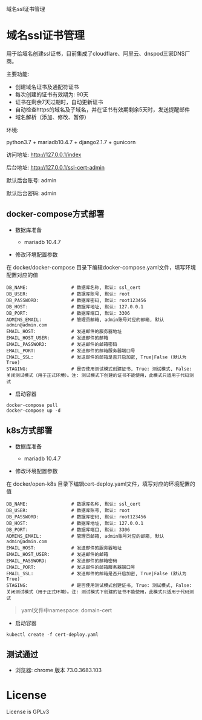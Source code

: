 域名ssl证书管理

# 域名ssl证书管理

用于给域名创建ssl证书，目前集成了cloudflare、阿里云、dnspod三家DNS厂商。

主要功能:
* 创建域名证书及通配符证书
* 每次创建的证书有效期为: 90天
* 证书在剩余7天过期时，自动更新证书
* 自动检查https的域名及子域名，并在证书有效期剩余5天时，发送提醒邮件
* 域名解析（添加、修改、暂停）

环境:

python3.7 + mariadb10.4.7 + django2.1.7  + gunicorn

访问地址: http://127.0.0.1/index

后台地址: http://127.0.0.1/ssl-cert-admin

默认后台账号: admin

默认后台密码: admin


## docker-compose方式部署

-  数据库准备
    * mariadb 10.4.7

- 修改环境配置参数

在 docker/docker-compose 目录下编辑docker-compose.yaml文件，填写环境配置对应的值
    
```text
DB_NAME:                # 数据库名称, 默认: ssl_cert
DB_USER:                # 数据库账号, 默认: root
DB_PASSWORD:            # 数据库密码, 默认: root123456
DB_HOST:                # 数据库地址, 默认: 127.0.0.1
DB_PORT:                # 数据库端口, 默认: 3306
ADMINS_EMAIL:           # 管理员邮箱, admin账号对应的邮箱, 默认admin@admin.com
EMAIL_HOST:             # 发送邮件的服务器地址
EMAIL_HOST_USER:        # 发送邮件的邮箱
EMAIL_PASSWORD:         # 发送邮件的邮箱密码
EMAIL_PORT:             # 发送邮件的邮箱服务器端口号
EMAIL_SSL:              # 发送邮件的邮箱是否开启加密, True|False (默认为True)
STAGING:                # 是否使用测试模式创建证书, True: 测试模式, False: 关闭测试模式（用于正式环境）。注: 测试模式下创建的证书不能使用，此模式只适用于代码测试
```

- 启动容器

```text
docker-compose pull
docker-compose up -d
```


## k8s方式部署

-  数据库准备
    * mariadb 10.4.7
    
- 修改环境配置参数

在 docker/open-k8s 目录下编辑cert-deploy.yaml文件，填写对应的环境配置的值

```text
DB_NAME:                # 数据库名称, 默认: ssl_cert
DB_USER:                # 数据库账号, 默认: root
DB_PASSWORD:            # 数据库密码, 默认: root123456
DB_HOST:                # 数据库地址, 默认: 127.0.0.1
DB_PORT:                # 数据库端口, 默认: 3306
ADMINS_EMAIL:           # 管理员邮箱, admin账号对应的邮箱, 默认admin@admin.com
EMAIL_HOST:             # 发送邮件的服务器地址
EMAIL_HOST_USER:        # 发送邮件的邮箱
EMAIL_PASSWORD:         # 发送邮件的邮箱密码
EMAIL_PORT:             # 发送邮件的邮箱服务器端口号
EMAIL_SSL:              # 发送邮件的邮箱是否开启加密, True|False (默认为True)
STAGING:                # 是否使用测试模式创建证书, True: 测试模式, False: 关闭测试模式（用于正式环境）。注: 测试模式下创建的证书不能使用，此模式只适用于代码测试
```

> yaml文件中namespace: domain-cert

- 启动容器

```text
kubectl create -f cert-deploy.yaml
```

## 测试通过
* 浏览器: chrome 版本 73.0.3683.103

 
# License
License is GPLv3
